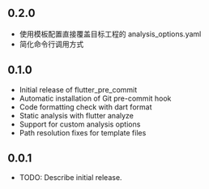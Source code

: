 ## 0.2.0

* 使用模板配置直接覆盖目标工程的 analysis_options.yaml
* 简化命令行调用方式

## 0.1.0

* Initial release of flutter_pre_commit
* Automatic installation of Git pre-commit hook
* Code formatting check with dart format
* Static analysis with flutter analyze
* Support for custom analysis options
* Path resolution fixes for template files

## 0.0.1

* TODO: Describe initial release.
